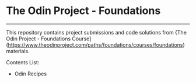 # The Odin Project - Foundations
___

This repository contains project submissions and code solutions from {The Odin Project - Foundations Course](https://www.theodinproject.com/paths/foundations/courses/foundations) materials.

Contents List:
- Odin Recipes
